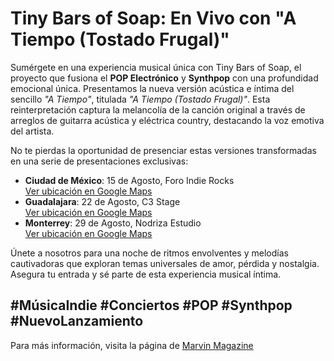 # Tiny Bars of Soap: En Vivo con "A Tiempo (Tostado Frugal)"

Sumérgete en una experiencia musical única con Tiny Bars of Soap, el proyecto que fusiona el **POP Electrónico** y **Synthpop** con una profundidad emocional única. Presentamos la nueva versión acústica e íntima del sencillo _"A Tiempo"_, titulada _"A Tiempo (Tostado Frugal)"_. Esta reinterpretación captura la melancolía de la canción original a través de arreglos de guitarra acústica y eléctrica country, destacando la voz emotiva del artista.

No te pierdas la oportunidad de presenciar estas versiones transformadas en una serie de presentaciones exclusivas:

- **Ciudad de México**: 15 de Agosto, Foro Indie Rocks  
  [Ver ubicación en Google Maps](https://maps.app.goo.gl/VPKWBiSvJKpXBoTf8)
- **Guadalajara**: 22 de Agosto, C3 Stage  
  [Ver ubicación en Google Maps](https://maps.app.goo.gl/cVJnoWDKXpPAaehV8)
- **Monterrey**: 29 de Agosto, Nodriza Estudio  
  [Ver ubicación en Google Maps](https://maps.app.goo.gl/ahzAeLrPzMnEFynT9)

Únete a nosotros para una noche de ritmos envolventes y melodías cautivadoras que exploran temas universales de amor, pérdida y nostalgia. Asegura tu entrada y sé parte de esta experiencia musical íntima.

#MúsicaIndie #Conciertos #POP #Synthpop #NuevoLanzamiento
--
Para más información, visita la página de [Marvin Magazine](https://marvin.com.mx)
